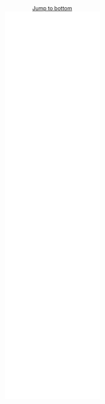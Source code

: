 
<div align="center">
  <a href="#end-of-metrics">Jump to bottom</a>
  <br/>
  <img alt="Metrics" src="https://github.com/TeodorVecerdi/TeodorVecerdi/blob/main/github-metrics.svg"/>
</div>
<div id="end-of-metrics"></div>
